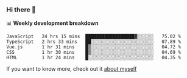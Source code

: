 ### Hi there 👋

<!--
**HondryTravis/HondryTravis** is a ✨ _special_ ✨ repository because its `README.md` (this file) appears on your GitHub profile.

Here are some ideas to get you started:

- 🔭 I’m currently working on ...
- 🌱 I’m currently learning ...
- 👯 I’m looking to collaborate on ...
- 🤔 I’m looking for help with ...
- 💬 Ask me about ...
- 📫 How to reach me: ...
- 😄 Pronouns: ...
- ⚡ Fun fact: ...
-->

<!-- [![travis's github stats](https://github-readme-stats.vercel.app/api?username=HondryTravis)](https://github.com/anuraghazra/github-readme-stats)  -->
<!-- ![travis's github stats](https://github-readme-stats.anuraghazra1.vercel.app/api/top-langs/?username=HondryTravis&theme=nord&layout=compact) -->

📊 **Weekly development breakdown**

<!--START_SECTION:waka-->
```text
JavaScript   24 hrs 15 mins  ██████████████████▓░░░░░░   75.02 % 
TypeScript   2 hrs 33 mins   ██░░░░░░░░░░░░░░░░░░░░░░░   07.89 % 
Vue.js       1 hr 31 mins    █▒░░░░░░░░░░░░░░░░░░░░░░░   04.72 % 
CSS          1 hr 30 mins    █▒░░░░░░░░░░░░░░░░░░░░░░░   04.69 % 
HTML         1 hr 24 mins    █░░░░░░░░░░░░░░░░░░░░░░░░   04.35 % 
```
<!--END_SECTION:waka-->

If you want to know more, check out it [about myself](https://hondrytravis.github.io/)

